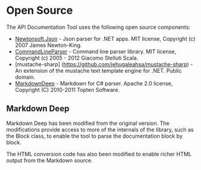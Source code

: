 # Open Source
The API Documentation Tool uses the following open source components:

* [Newtonsoft.Json](https://github.com/JamesNK/Newtonsoft.Json) - Json parser for .NET apps. MIT license, Copyright (c) 2007 James Newton-King.
* [CommandLineParser](https://commandline.codeplex.com/) - Command line parser library. MIT license, Copyright (c) 2005 - 2012 Giacomo Stelluti Scala.
* [mustache-sharp] (https://github.com/jehugaleahsa/mustache-sharp) - An extension of the mustache text template engine for .NET. Public domain.
* [MarkdownDeep](https://github.com/toptensoftware/MarkdownDeep) - Markdown for C# parser. Apache 2.0 license, Copyright (C) 2010-2011 Topten Software.

## Markdown Deep

Markdown Deep has been modified from the original version. The modifications provide access to more of the internals
of the library, such as the Block class, to enable the tool to parse the documentation block by block.

The HTML conversion code has also been modified to enable richer HTML output from the Markdown source.


